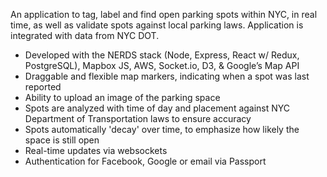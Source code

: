 An application to tag, label and find open parking spots within NYC, in real time, as well as validate spots against local parking laws. Application is integrated with data from NYC DOT.

- Developed with the NERDS stack (Node, Express, React w/ Redux, PostgreSQL), Mapbox JS, AWS, Socket.io, D3, & Google’s Map API
- Draggable and flexible map markers, indicating when a spot was last reported
- Ability to upload an image of the parking space
- Spots are analyzed with time of day and placement against NYC Department of Transportation laws to ensure accuracy 
- Spots automatically 'decay' over time, to emphasize how likely the space is still open
- Real-time updates via websockets
- Authentication for Facebook, Google or email via Passport